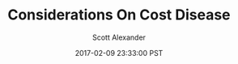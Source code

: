 ---
layout: podcast
title: "Considerations On Cost Disease"
author: Scott Alexander
description: https://slatestarcodex.com/2017/02/09/considerations-on-cost-disease/
date: 2017-02-09 23:33:00 PST
length: 775314
duration: 194
guid: considerations-on-cost-disease
---